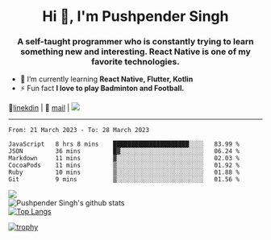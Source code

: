 <h1 align="center">Hi 👋, I'm Pushpender Singh</h1>
<h3 align="center">A self-taught programmer who is constantly trying to learn something new and interesting. React Native is one of my favorite technologies.</h3>

- 🌱 I’m currently learning **React Native, Flutter, Kotlin**
- ⚡ Fun fact **I love to play Badminton and Football.**

👔[linekdin](https://www.linkedin.com/in/pushpender-singh-240061202/) | 📧 [mail](mailto:pushpendersingh694@gmail.com) | ![](https://komarev.com/ghpvc/?username=pushpender-singh-ap&color=blue)


---

<!--START_SECTION:waka-->

```text
From: 21 March 2023 - To: 28 March 2023

JavaScript   8 hrs 8 mins    █████████████████████░░░░   83.99 %
JSON         36 mins         █▓░░░░░░░░░░░░░░░░░░░░░░░   06.24 %
Markdown     11 mins         ▓░░░░░░░░░░░░░░░░░░░░░░░░   02.03 %
CocoaPods    11 mins         ▒░░░░░░░░░░░░░░░░░░░░░░░░   01.92 %
Ruby         10 mins         ▒░░░░░░░░░░░░░░░░░░░░░░░░   01.88 %
Git          9 mins          ▒░░░░░░░░░░░░░░░░░░░░░░░░   01.56 %
```

<!--END_SECTION:waka-->

<img align="left" src="https://github-readme-streak-stats.herokuapp.com/?user=pushpender-singh-ap&theme=dark" /></br>
![Pushpender Singh's github stats](https://github-readme-stats.vercel.app/api?username=pushpender-singh-ap&show_icons=true&theme=radical&count_private=true)</br>
[![Top Langs](https://github-readme-stats.vercel.app/api/top-langs/?username=pushpender-singh-ap&theme=radical)](https://github.com/pushpender-singh-ap/github-readme-stats)

[![trophy](https://github-profile-trophy.vercel.app/?username=pushpender-singh-ap&theme=radical)](https://github.com/pushpender-singh-ap/pushpender-singh-ap)
